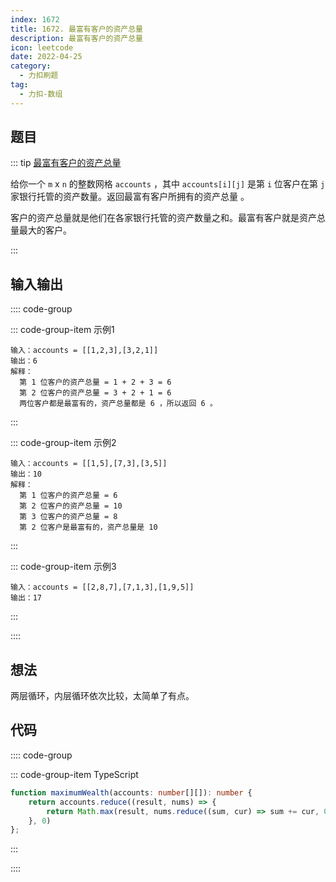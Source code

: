 ```yaml
---
index: 1672
title: 1672. 最富有客户的资产总量
description: 最富有客户的资产总量
icon: leetcode
date: 2022-04-25
category:
  - 力扣刷题
tag:
  - 力扣-数组
---
```



## 题目

::: tip <a href="https://leetcode-cn.com/problems/richest-customer-wealth/" target="_blank">最富有客户的资产总量</a> <Badge text="简单" type="tip"/>

给你一个 `m` x `n` 的整数网格 `accounts` ，其中 `accounts[i][j]` 是第 `i​​​​​​​​​​​​` 位客户在第 `j` 家银行托管的资产数量。返回最富有客户所拥有的资产总量 。

客户的资产总量就是他们在各家银行托管的资产数量之和。最富有客户就是资产总量最大的客户。

:::

## 输入输出

:::: code-group

::: code-group-item 示例1


```
输入：accounts = [[1,2,3],[3,2,1]]
输出：6
解释：
  第 1 位客户的资产总量 = 1 + 2 + 3 = 6
  第 2 位客户的资产总量 = 3 + 2 + 1 = 6
  两位客户都是最富有的，资产总量都是 6 ，所以返回 6 。
```

:::

::: code-group-item 示例2

```
输入：accounts = [[1,5],[7,3],[3,5]]
输出：10
解释：
  第 1 位客户的资产总量 = 6
  第 2 位客户的资产总量 = 10 
  第 3 位客户的资产总量 = 8
  第 2 位客户是最富有的，资产总量是 10
```

:::

::: code-group-item 示例3

```
输入：accounts = [[2,8,7],[7,1,3],[1,9,5]]
输出：17
```

:::

::::

## 想法

两层循环，内层循环依次比较，太简单了有点。

## 代码

:::: code-group

::: code-group-item TypeScript

```ts
function maximumWealth(accounts: number[][]): number {
    return accounts.reduce((result, nums) => {
        return Math.max(result, nums.reduce((sum, cur) => sum += cur, 0))
    }, 0)
};
```

:::

::::
